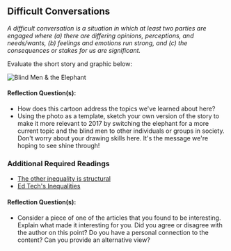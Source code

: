 ## Difficult Conversations

*A difficult conversation is a situation in which at least two parties are engaged where (a) there are differing opinions, perceptions, and needs/wants, (b) feelings and emotions run strong, and (c) the consequences or stakes for us are significant.*

Evaluate the short story and graphic below:

![Blind Men & the Elephant](https://s-media-cache-ak0.pinimg.com/originals/62/ce/e1/62cee1cca5a056b244781678c9d14202.jpg)

#### Reflection Question(s):
* How does this cartoon address the topics we've learned about here?
* Using the photo as a template, sketch your own version of the story to make it more relevant to 2017 by switching the elephant for a more current topic and the blind men to other individuals or groups in society. Don't worry about your drawing skills here. It's the message we're hoping to see shine through!

### Additional Required Readings
* [The other inequality is structural](http://blogs.reuters.com/great-debate/2014/02/03/the-other-inequality-is-structural/)
* [Ed Tech's Inequalities](http://hackeducation.com/2015/04/08/inequalities)


#### Reflection Question(s):
* Consider a piece of one of the articles that you found to be interesting. Explain what made it interesting for you. Did you agree or disagree with the author on this point? Do you have a personal connection to the content? Can you provide an alternative view?
